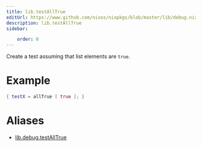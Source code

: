 ```yaml
---
title: lib.testAllTrue
editUrl: https://www.github.com/nixos/nixpkgs/blob/master/lib/debug.nix#L307C17
description: lib.testAllTrue
sidebar:

    order: 8
---
```


Create a test assuming that list elements are `true`.

# Example

```nix
{ testX = allTrue [ true ]; }
```


# Aliases

- [lib.debug.testAllTrue](reference/lib/debug/lib-debug-testAllTrue)


